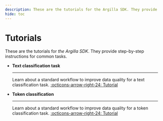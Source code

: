 ```yaml
---
description: These are the tutorials for the Argilla SDK. They provide step-by-step instructions for common tasks.
hide: toc
---
```



# Tutorials

These are the tutorials for *the Argilla SDK*. They provide step-by-step instructions for common tasks.

<div class="grid cards" markdown>

-   __Text classification task__

    ---

    Learn about a standard workflow to improve data quality for a text classification task.
    [:octicons-arrow-right-24: Tutorial](text_classification.ipynb)

-   __Token classification__

    ---

    Learn about a standard workflow to improve data quality for a token classification task.
    [:octicons-arrow-right-24: Tutorial](token_classification.ipynb)

</div>
